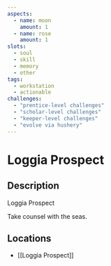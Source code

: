 ```yaml
---
aspects: 
  - name: moon
    amount: 1
  - name: rose
    amount: 1
slots:
  - soul
  - skill
  - memory
  - other
tags:
  - workstation
  - actionable
challenges:
  - "prentice-level challenges"
  - "scholar-level challenges"
  - "keeper-level challenges"
  - "evolve via hushery"
---
```


# Loggia Prospect

## Description
Loggia Prospect

Take counsel with the seas.
## Locations
- [[Loggia Prospect]]